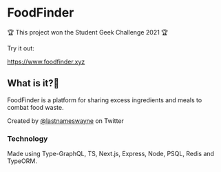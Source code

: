 # FoodFinder

🏆 This project won the Student Geek Challenge 2021 🏆

Try it out:

<a href = "https://www.foodfinder.xyz" target="_blank">https://www.foodfinder.xyz</a>

## What is it?🤔

FoodFinder is a platform for sharing excess ingredients and meals to combat food waste.

Created by <a href="https://www.twitter.com/lastnameswayne">@lastnameswayne</a> on Twitter

### Technology

Made using Type-GraphQL, TS, Next.js, Express, Node, PSQL, Redis and TypeORM.
